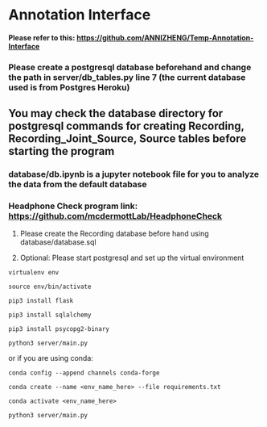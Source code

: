 # Annotation Interface

#### Please refer to this: https://github.com/ANNIZHENG/Temp-Annotation-Interface

### Please create a postgresql database beforehand and change the path in server/db_tables.py line 7 (the current database used is from Postgres Heroku)

## You may check the database directory for postgresql commands for creating Recording, Recording_Joint_Source, Source tables before starting the program

### database/db.ipynb is a jupyter notebook file for you to analyze the data from the default database

### Headphone Check program link: https://github.com/mcdermottLab/HeadphoneCheck

1. Please create the Recording database before hand using database/database.sql

2. Optional: Please start postgresql and set up the virtual environment

```
virtualenv env

source env/bin/activate

pip3 install flask

pip3 install sqlalchemy

pip3 install psycopg2-binary

python3 server/main.py
```
or if you are using conda:

```
conda config --append channels conda-forge

conda create --name <env_name_here> --file requirements.txt

conda activate <env_name_here>

python3 server/main.py
```
